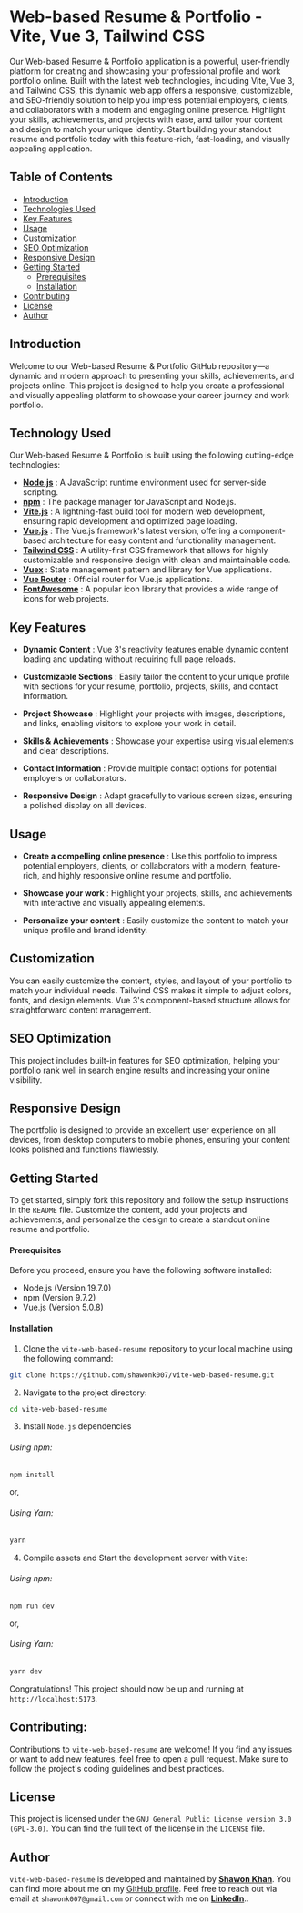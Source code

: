 # Web-based Resume & Portfolio - Vite, Vue 3, Tailwind CSS

Our Web-based Resume & Portfolio application is a powerful, user-friendly platform for creating and showcasing your professional profile and work portfolio online. Built with the latest web technologies, including Vite, Vue 3, and Tailwind CSS, this dynamic web app offers a responsive, customizable, and SEO-friendly solution to help you impress potential employers, clients, and collaborators with a modern and engaging online presence. Highlight your skills, achievements, and projects with ease, and tailor your content and design to match your unique identity. Start building your standout resume and portfolio today with this feature-rich, fast-loading, and visually appealing application.


## Table of Contents

- [Introduction](#introduction)
- [Technologies Used](#technologies-used)
- [Key Features](#key-features)
- [Usage](#usage)
- [Customization](#customization)
- [SEO Optimization](#seo-optimization)
- [Responsive Design](#responsive-design)
- [Getting Started](#getting-started)
    - [Prerequisites](#prerequisites)
    - [Installation](#installation)
- [Contributing](#contributing)
- [License](#license)
- [Author](#author)


## Introduction

Welcome to our Web-based Resume & Portfolio GitHub repository—a dynamic and modern approach to presenting your skills, achievements, and projects online. This project is designed to help you create a professional and visually appealing platform to showcase your career journey and work portfolio.


## Technology Used

Our Web-based Resume & Portfolio is built using the following cutting-edge technologies:

- **[Node.js](https://nodejs.org/en)** : A JavaScript runtime environment used for server-side scripting.
- **[npm](https://www.npmjs.com/)** : The package manager for JavaScript and Node.js.
- **[Vite.js](https://vitejs.dev/)** : A lightning-fast build tool for modern web development, ensuring rapid development and optimized page loading.
- **[Vue.js](https://vuejs.org/)** : The Vue.js framework's latest version, offering a component-based architecture for easy content and functionality management.
- **[Tailwind CSS](https://tailwindcss.com/)** : A utility-first CSS framework that allows for highly customizable and responsive design with clean and maintainable code.
- **[Vuex](https://vuex.vuejs.org/)** : State management pattern and library for Vue applications.
- **[Vue Router](https://router.vuejs.org/)** : Official router for Vue.js applications.
- **[FontAwesome](https://fontawesome.com/)** : A popular icon library that provides a wide range of icons for web projects.


## Key Features

- **Dynamic Content** : Vue 3's reactivity features enable dynamic content loading and updating without requiring full page reloads.

- **Customizable Sections** : Easily tailor the content to your unique profile with sections for your resume, portfolio, projects, skills, and contact information.

- **Project Showcase** : Highlight your projects with images, descriptions, and links, enabling visitors to explore your work in detail.

- **Skills & Achievements** : Showcase your expertise using visual elements and clear descriptions.

- **Contact Information** : Provide multiple contact options for potential employers or collaborators.

- **Responsive Design** : Adapt gracefully to various screen sizes, ensuring a polished display on all devices.


## Usage

- **Create a compelling online presence** : Use this portfolio to impress potential employers, clients, or collaborators with a modern, feature-rich, and highly responsive online resume and portfolio.

- **Showcase your work** : Highlight your projects, skills, and achievements with interactive and visually appealing elements.

- **Personalize your content** : Easily customize the content to match your unique profile and brand identity.


## Customization

You can easily customize the content, styles, and layout of your portfolio to match your individual needs. Tailwind CSS makes it simple to adjust colors, fonts, and design elements. Vue 3's component-based structure allows for straightforward content management.


## SEO Optimization

This project includes built-in features for SEO optimization, helping your portfolio rank well in search engine results and increasing your online visibility.


## Responsive Design

The portfolio is designed to provide an excellent user experience on all devices, from desktop computers to mobile phones, ensuring your content looks polished and functions flawlessly.


## Getting Started

To get started, simply fork this repository and follow the setup instructions in the `README` file. Customize the content, add your projects and achievements, and personalize the design to create a standout online resume and portfolio.


#### Prerequisites

Before you proceed, ensure you have the following software installed:

- Node.js (Version 19.7.0)
- npm (Version 9.7.2)
- Vue.js (Version 5.0.8)


#### Installation

01. Clone the `vite-web-based-resume` repository to your local machine using the following command:
```bash
git clone https://github.com/shawonk007/vite-web-based-resume.git
```

02. Navigate to the project directory:
```bash
cd vite-web-based-resume
```

03. Install `Node.js` dependencies
###### Using npm:
```bash
npm install
```
or,
###### Using Yarn:
```bash
yarn
```

04. Compile assets and Start the development server with `Vite`:
###### Using npm:
```bash
npm run dev
```
or,
###### Using Yarn:
```bash
yarn dev
```

Congratulations! This project should now be up and running at `http://localhost:5173`.


## Contributing:

Contributions to `vite-web-based-resume` are welcome! If you find any issues or want to add new features, feel free to open a pull request. Make sure to follow the project's coding guidelines and best practices.


## License

This project is licensed under the `GNU General Public License version 3.0 (GPL-3.0)`. You can find the full text of the license in the `LICENSE` file.


## Author

`vite-web-based-resume` is developed and maintained by **[Shawon Khan](https://www.shawon-khan.com/)**. You can find more about me on my [GitHub profile](https://github.com/shawonk007). Feel free to reach out via email at `shawonk007@gmail.com` or connect with me on **[LinkedIn](https://www.linkedin.com/in/shawonkhan007)**..